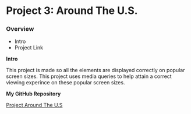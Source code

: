 # Project 3: Around The U.S.

### Overview

- Intro
- Project Link

**Intro**

This project is made so all the elements are displayed correctly on popular screen sizes. This project uses media queries to help attain a correct viewing experince on these popular screen sizes.

**My GitHub Repository**

[Project Around The U.S](https://github.com/roddiaz-22/se_project_aroundtheus)
